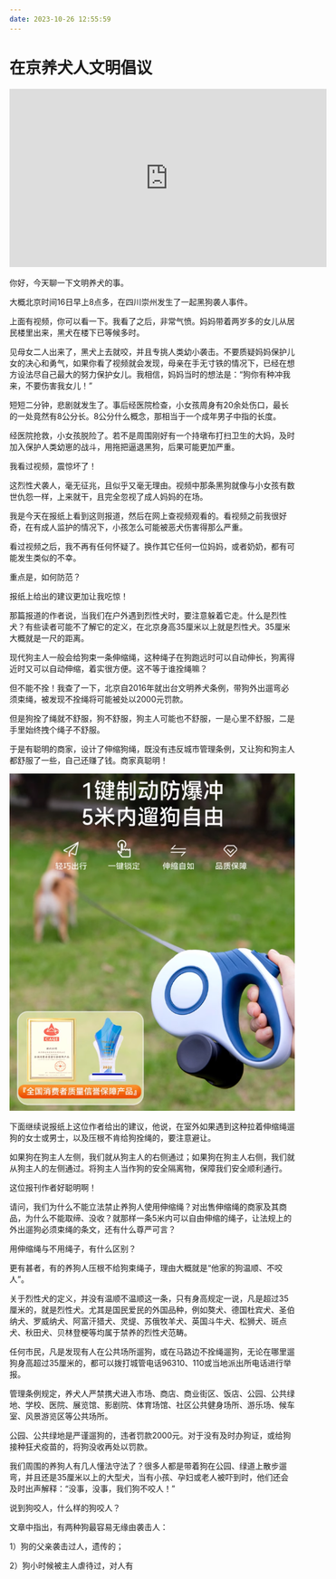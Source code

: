 ```yaml
---
date: 2023-10-26 12:55:59
---
```

# 在京养犬人文明倡议

<iframe width="560" height="315" src="https://www.youtube-nocookie.com/embed/QFe-JEkce7I?si=cagkxvqNVpUIvw9B" title="YouTube video player" frameborder="0" allow="accelerometer; autoplay; clipboard-write; encrypted-media; gyroscope; picture-in-picture; web-share" allowfullscreen></iframe>

你好，今天聊一下文明养犬的事。

大概北京时间16日早上8点多，在四川崇州发生了一起黑狗袭人事件。

上面有视频，你可以看一下。我看了之后，非常气愤。妈妈带着两岁多的女儿从居民楼里出来，黑犬在楼下已等候多时。

见母女二人出来了，黑犬上去就咬，并且专挑人类幼小袭击。不要质疑妈妈保护儿女的决心和勇气，如果你看了视频就会发现，母亲在手无寸铁的情况下，已经在想方设法尽自己最大的努力保护女儿。我相信，妈妈当时的想法是：“狗你有种冲我来，不要伤害我女儿！”

短短二分钟，悲剧就发生了。事后经医院检查，小女孩周身有20余处伤口，最长的一处竟然有8公分长。8公分什么概念，那相当于一个成年男子中指的长度。

经医院抢救，小女孩脱险了。若不是周围刚好有一个持墩布打扫卫生的大妈，及时加入保护人类幼崽的战斗，用拖把逼退黑狗，后果可能更加严重。

我看过视频，震惊坏了！

这烈性犬袭人，毫无征兆，且似乎又毫无理由。视频中那条黑狗就像与小女孩有数世仇怨一样，上来就干，且完全忽视了成人妈妈的在场。

我是今天在报纸上看到这则报道，然后在网上查视频观看的。看视频之前我很好奇，在有成人监护的情况下，小孩怎么可能被恶犬伤害得那么严重。

看过视频之后，我不再有任何怀疑了。换作其它任何一位妈妈，或者奶奶，都有可能发生类似的不幸。

重点是，如何防范？

报纸上给出的建议更加让我吃惊！

那篇报道的作者说，当我们在户外遇到烈性犬时，要注意躲着它走。什么是烈性犬？有些读者可能不了解它的定义，在北京身高35厘米以上就是烈性犬。35厘米大概就是一尺的距离。

现代狗主人一般会给狗束一条伸缩绳，这种绳子在狗跑远时可以自动伸长，狗离得近时又可以自动伸缩，着实很方便。这不等于谁拴绳嘛？

但不能不拴！我查了一下，北京自2016年就出台文明养犬条例，带狗外出遛弯必须束绳，被发现不拴绳将可能被处以2000元罚款。

但是狗拴了绳就不舒服，狗不舒服，狗主人可能也不舒服，一是心里不舒服，二是手里始终拽个绳子不舒服。

于是有聪明的商家，设计了伸缩狗绳，既没有违反城市管理条例，又让狗和狗主人都舒服了一些，自己还赚了钱。商家真聪明！

![全国消费者信誉保障产品](assets/image-20231024231239499.png)

下面继续说报纸上这位作者给出的建议，他说，在室外如果遇到这种拉着伸缩绳遛狗的女士或男士，以及压根不肯给狗拴绳的，要注意避让。

如果狗在狗主人左侧，我们就从狗主人的右侧通过；如果狗在狗主人右侧，我们就从狗主人的左侧通过。将狗主人当作狗的安全隔离物，保障我们安全顺利通行。

这位报刊作者好聪明啊！

请问，我们为什么不能立法禁止养狗人使用伸缩绳？对出售伸缩绳的商家及其商品，为什么不能取缔、没收？就那样一条5米内可以自由伸缩的绳子，让法规上的外出遛狗必须束绳的条文，还有什么尊严可言？

用伸缩绳与不用绳子，有什么区别？

更有甚者，有的养狗人压根不给狗束绳子，理由大概就是“他家的狗温顺、不咬人”。

关于烈性犬的定义，并没有温顺不温顺这一条，只有身高规定一说，凡是超过35厘米的，就是烈性犬。尤其是国民爱民的外国品种，例如獒犬、德国杜宾犬、圣伯纳犬、罗威纳犬、阿富汗猎犬、灵缇、苏俄牧羊犬、英国斗牛犬、松狮犬、斑点犬、秋田犬、贝林登梗等均属于禁养的烈性犬范畴。

任何市民，凡是发现有人在公共场所遛狗，或在马路边不拴绳遛狗，无论在哪里遛狗身高超过35厘米的，都可以拨打城管电话96310、110或当地派出所电话进行举报。

管理条例规定，养犬人严禁携犬进入市场、商店、商业街区、饭店、公园、公共绿地、学校、医院、展览馆、影剧院、体育场馆、社区公共健身场所、游乐场、候车室、风景游览区等公共场所。

公园、公共绿地是严谨遛狗的，违者罚款2000元。对于没有及时办狗证，或给狗接种狂犬疫苗的，将狗没收再处以罚款。

我们周围的养狗人有几人懂法守法了？很多人都是带着狗在公园、绿道上散步遛弯，并且还是35厘米以上的大型犬，当有小孩、孕妇或老人被吓到时，他们还会及时出声解释：“没事，没事，我们狗不咬人！”

说到狗咬人，什么样的狗咬人？

文章中指出，有两种狗最容易无缘由袭击人：

1）狗的父亲袭击过人，遗传的；

2）狗小时候被主人虐待过，对人有









